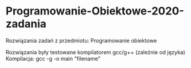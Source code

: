 # Programowanie-Obiektowe-2020-zadania
Rozwiązania zadań z przedmiotu: Programowanie obiektowe

Rozwiązania były testowane kompilatorem gcc/g++ (zależnie od języka)
Kompilacja: gcc -g -o main "filename"
